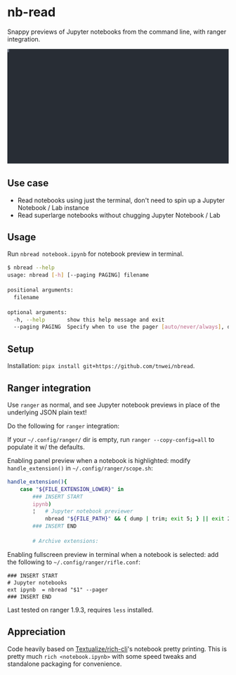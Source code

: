 # nb-read

Snappy previews of Jupyter notebooks from the command line, with ranger integration.

<p align="center">
  <img width="800" src="https://raw.githubusercontent.com/tnwei/nbread/main/nbread-cast.svg">
</p>

## Use case

+ Read notebooks using just the terminal, don't need to spin up a Jupyter Notebook / Lab instance
+ Read superlarge notebooks without chugging Jupyter Notebook / Lab

## Usage

Run `nbread notebook.ipynb` for notebook preview in terminal. 

```bash
$ nbread --help
usage: nbread [-h] [--paging PAGING] filename

positional arguments:
  filename

optional arguments:
  -h, --help       show this help message and exit
  --paging PAGING  Specify when to use the pager [auto/never/always], defaults to auto
```

## Setup

Installation: `pipx install git+https://github.com/tnwei/nbread`. 

## Ranger integration

Use `ranger` as normal, and see Jupyter notebook previews in place of the underlying JSON plain text!

Do the following for `ranger` integration:

If your `~/.config/ranger/` dir is empty, run `ranger --copy-config=all` to populate it w/ the defaults.

Enabling panel preview when a notebook is highlighted: modify `handle_extension()` in `~/.config/ranger/scope.sh`:

```bash
handle_extension(){
    case "${FILE_EXTENSION_LOWER}" in
        ### INSERT START
        ipynb)
        ¦   # Jupyter notebook previewer
            nbread "${FILE_PATH}" && { dump | trim; exit 5; } || exit 2;;
        ### INSERT END

        # Archive extensions:
```

Enabling fullscreen preview in terminal when a notebook is selected: add the following to `~/.config/ranger/rifle.conf`:

```
### INSERT START
# Jupyter notebooks
ext ipynb  = nbread "$1" --pager
### INSERT END
```

Last tested on ranger 1.9.3, requires `less` installed.

## Appreciation

Code heavily based on [Textualize/rich-cli](https://github.com/Textualize/rich-cli)'s notebook pretty printing. This is pretty much `rich <notebook.ipynb>` with some speed tweaks and standalone packaging for convenience.

